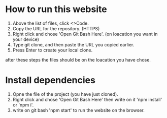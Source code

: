 # How to run this website

1. Above the list of files, click <>Code.
2. Copy the URL for the repository. (HTTPS)
3. Right click and chose 'Open Git Bash Here'. (on loacation you want in your device)
4. Type git clone, and then paste the URL you copied earlier.
5. Press Enter to create your local clone.

after these steps the files should be on the loacation you have chose.

# Install dependencies 
1. Opne the file of the project (you have just cloned).
2. Right click and chose 'Open Git Bash Here' then write on it 'npm install' or 'npm i'.
2. write on git bash 'npm start' to run the website on the browser.
   
